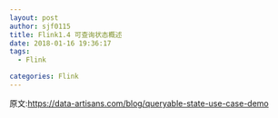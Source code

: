 ```yaml
---
layout: post
author: sjf0115
title: Flink1.4 可查询状态概述
date: 2018-01-16 19:36:17
tags:
  - Flink

categories: Flink
---
```







原文:https://data-artisans.com/blog/queryable-state-use-case-demo
